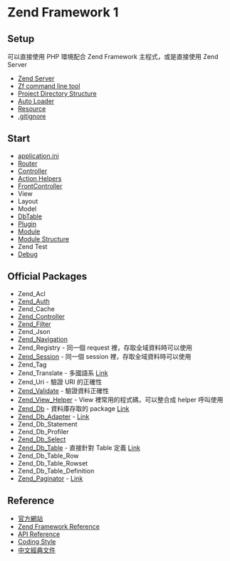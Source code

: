 # Zend Framework 1

## Setup

可以直接使用 PHP 環境配合 Zend Framework 主程式，或是直接使用 Zend Server

* [Zend Server](zend-server.md)
* [Zf command line tool](zf-command-line-tool.md)
* [Project Directory Structure](project-directory-structure.md)
* [Auto Loader](autoloader.md)
* [Resource](http://framework.zend.com/manual/1.12/en/zend.application.available-resources.html)
* [.gitignore](gitignore.md)

## Start

* [application.ini](https://github.com/feibeck/application.ini)
* [Router](router.md)
* [Controller](controller.md)
* [Action Helpers](action-helper.md)
* [FrontController](frontcontroller.md)
* View
* Layout
* Model
* [DbTable](dbtable.md)
* [Plugin](plugin.md)
* [Module](module.md)
* [Module Structure](module-structure.md)
* Zend Test
* [Debug](debug.md)

## Official Packages

* Zend_Acl
* [Zend_Auth](zend_auth.md)
* Zend_Cache
* [Zend_Controller](zend_controller.md)
* [Zend_Filter](zend_filter.md)
* Zend_Json
* [Zend_Navigation](http://framework.zend.com/manual/1.12/en/zend.navigation.introduction.html)
* Zend_Registry - 同一個 request 裡，存取全域資料時可以使用
* [Zend_Session](zend_session.md) - 同一個 session 裡，存取全域資料時可以使用
* Zend_Tag
* Zend_Translate - 多國語系 [Link](http://framework.zend.com/manual/1.11/en/zend.translate.html)
* Zend_Uri - 驗證 URI 的正確性
* [Zend_Validate](zend_validate.md) - 驗證資料正確性
* [Zend_View_Helper](zend_view_helper.md) - View 裡常用的程式碼，可以整合成 helper 呼叫使用
* [Zend_Db](zend_db.md) - 資料庫存取的 package [Link](http://framework.zend.com/manual/1.12/en/zend.db.html)
* [Zend_Db_Adapter](zend_db_adapter.md) - [Link](http://framework.zend.com/manual/1.12/en/zend.db.adapter.html)
* Zend_Db_Statement
* Zend_Db_Profiler
* [Zend_Db_Select](zend_db_select.md)
* [Zend_Db_Table](zend_db_table.md) - 直接針對 Table 定義 [Link](http://framework.zend.com/manual/1.12/en/zend.db.table.html)
* Zend_Db_Table_Row
* Zend_Db_Table_Rowset
* Zend_Db_Table_Definition
* [Zend_Paginator](zend_paginator.md) - [Link](http://framework.zend.com/manual/1.12/en/zend.paginator.html)

## Reference

* [官方網站](http://framework.zend.com/)
* [Zend Framework Reference](http://framework.zend.com/manual/1.12/en/reference.html)
* [API Reference](http://framework.zend.com/apidoc/1.12/)
* [Coding Style](http://framework.zend.com/manual/1.12/en/coding-standard.coding-style.html)
* [中文經典文件](http://phorum.study-area.org/index.php?topic=50393.0)
